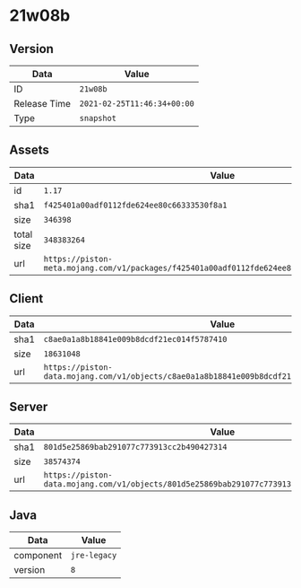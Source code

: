 # 21w08b

## Version

|**Data**        | **Value**                 |
|----------------|-------------------------|
| ID   | ```21w08b```   |
| Release Time   | ```2021-02-25T11:46:34+00:00```   |
| Type   | ```snapshot```   |

## Assets

|**Data**        | **Value**                 |
|----------------|-------------------------|
| id   | ```1.17```   |
| sha1   | ```f425401a00adf0112fde624ee80c66333530f8a1```   |
| size   | ```346398```   |
| total size  | ```348383264```  |
| url       | ```https://piston-meta.mojang.com/v1/packages/f425401a00adf0112fde624ee80c66333530f8a1/1.17.json``` |

## Client

|**Data**        | **Value**                 |
|----------------|-------------------------|
| sha1   | ```c8ae0a1a8b18841e009b8dcdf21ec014f5787410```   |
| size   | ```18631048```   |
| url       | ```https://piston-data.mojang.com/v1/objects/c8ae0a1a8b18841e009b8dcdf21ec014f5787410/client.jar``` |

## Server

|**Data**        | **Value**                 |
|----------------|-------------------------|
| sha1   | ```801d5e25869bab291077c773913cc2b490427314```   |
| size   | ```38574374```   |
| url       | ```https://piston-data.mojang.com/v1/objects/801d5e25869bab291077c773913cc2b490427314/server.jar``` |

## Java

|**Data**        | **Value**                 |
|----------------|-------------------------|
| component   | ```jre-legacy```   |
| version   | ```8```   |